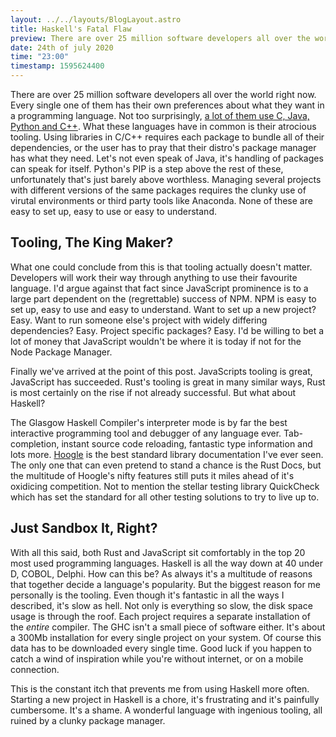 ```yaml
---
layout: ../../layouts/BlogLayout.astro
title: Haskell's Fatal Flaw
preview: There are over 25 million software developers all over the world right now. Every single one of them has their own preferences about what they want in a programming language. Not too surprisingly ...
date: 24th of july 2020
time: "23:00"
timestamp: 1595624400
---
```


There are over 25 million software developers all over the world right now. Every single one of them has their own preferences about what they want in a programming language. Not too surprisingly, [a lot of them use C, Java, Python and C++](https://www.tiobe.com/tiobe-index/). What these languages have in common is their atrocious tooling. Using libraries in C/C++ requires each package to bundle all of their dependencies, or the user has to pray that their distro's package manager has what they need. Let's not even speak of Java, it's handling of packages can speak for itself. Python's PIP is a step above the rest of these, unfortunately that's just barely above worthless. Managing several projects with different versions of the same packages requires the clunky use of virutal environments or third party tools like Anaconda. None of these are easy to set up, easy to use or easy to understand.

## Tooling, The King Maker?

What one could conclude from this is that tooling actually doesn't matter. Developers will work their way through anything to use their favourite language. I'd argue against that fact since JavaScript prominence is to a large part dependent on the (regrettable) success of NPM. NPM is easy to set up, easy to use and easy to understand. Want to set up a new project? Easy. Want to run someone else's project with widely differing dependencies? Easy. Project specific packages? Easy. I'd be willing to bet a lot of money that JavaScript wouldn't be where it is today if not for the Node Package Manager.

Finally we've arrived at the point of this post. JavaScripts tooling is great, JavaScript has succeeded. Rust's tooling is great in many similar ways, Rust is most certainly on the rise if not already successful. But what about Haskell?

The Glasgow Haskell Compiler's interpreter mode is by far the best interactive programming tool and debugger of any language ever. Tab-completion, instant source code reloading, fantastic type information and lots more. [Hoogle](https://hoogle.haskell.org/) is the best standard library documentation I've ever seen. The only one that can even pretend to stand a chance is the Rust Docs, but the multitude of Hoogle's nifty features still puts it miles ahead of it's oxidicing competition. Not to mention the stellar testing library QuickCheck which has set the standard for all other testing solutions to try to live up to.

## Just Sandbox It, Right?

With all this said, both Rust and JavaScript sit comfortably in the top 20 most used programming languages. Haskell is all the way down at 40 under D, COBOL, Delphi. How can this be? As always it's a multitude of reasons that together decide a language's popularity. But the biggest reason for me personally is the tooling. Even though it's fantastic in all the ways I described, it's slow as hell. Not only is everything so slow, the disk space usage is through the roof. Each project requires a separate installation of the *entire* compiler. The GHC isn't a small piece of software either. It's about a 300Mb installation for every single project on your system. Of course this data has to be downloaded every single time. Good luck if you happen to catch a wind of inspiration while you're without internet, or on a mobile connection.

This is the constant itch that prevents me from using Haskell more often. Starting a new project in Haskell is a chore, it's frustrating and it's painfully cumbersome. It's a shame. A wonderful language with ingenious tooling, all ruined by a clunky package manager.
